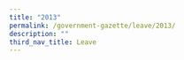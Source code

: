 ```yaml
---
title: "2013"
permalink: /government-gazette/leave/2013/
description: ""
third_nav_title: Leave
---
```

